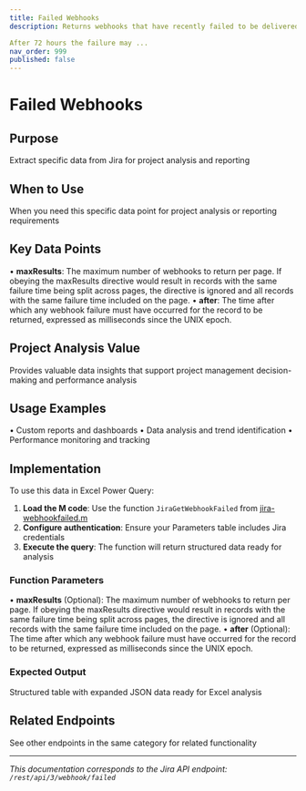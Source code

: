 ```yaml
---
title: Failed Webhooks
description: Returns webhooks that have recently failed to be delivered to the requesting app after the maximum number of retries.

After 72 hours the failure may ...
nav_order: 999
published: false
---
```


# Failed Webhooks

## Purpose
Extract specific data from Jira for project analysis and reporting

## When to Use
When you need this specific data point for project analysis or reporting requirements

## Key Data Points
• **maxResults**: The maximum number of webhooks to return per page. If obeying the maxResults directive would result in records with the same failure time being split across pages, the directive is ignored and all records with the same failure time included on the page.
• **after**: The time after which any webhook failure must have occurred for the record to be returned, expressed as milliseconds since the UNIX epoch.

## Project Analysis Value
Provides valuable data insights that support project management decision-making and performance analysis

## Usage Examples
• Custom reports and dashboards
• Data analysis and trend identification
• Performance monitoring and tracking

## Implementation
To use this data in Excel Power Query:

1. **Load the M code**: Use the function `JiraGetWebhookFailed` from [jira-webhookfailed.m](../assets/jira-webhookfailed.m)
2. **Configure authentication**: Ensure your Parameters table includes Jira credentials
3. **Execute the query**: The function will return structured data ready for analysis

### Function Parameters
• **maxResults** (Optional): The maximum number of webhooks to return per page. If obeying the maxResults directive would result in records with the same failure time being split across pages, the directive is ignored and all records with the same failure time included on the page.
• **after** (Optional): The time after which any webhook failure must have occurred for the record to be returned, expressed as milliseconds since the UNIX epoch.

### Expected Output
Structured table with expanded JSON data ready for Excel analysis

## Related Endpoints
See other endpoints in the same category for related functionality

---
*This documentation corresponds to the Jira API endpoint: `/rest/api/3/webhook/failed`*

